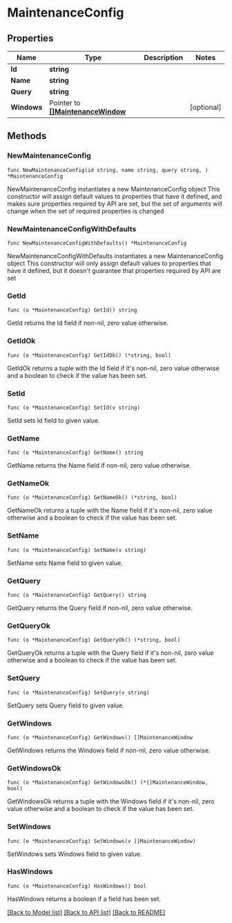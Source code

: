 # MaintenanceConfig

## Properties

Name | Type | Description | Notes
------------ | ------------- | ------------- | -------------
**Id** | **string** |  | 
**Name** | **string** |  | 
**Query** | **string** |  | 
**Windows** | Pointer to [**[]MaintenanceWindow**](MaintenanceWindow.md) |  | [optional] 

## Methods

### NewMaintenanceConfig

`func NewMaintenanceConfig(id string, name string, query string, ) *MaintenanceConfig`

NewMaintenanceConfig instantiates a new MaintenanceConfig object
This constructor will assign default values to properties that have it defined,
and makes sure properties required by API are set, but the set of arguments
will change when the set of required properties is changed

### NewMaintenanceConfigWithDefaults

`func NewMaintenanceConfigWithDefaults() *MaintenanceConfig`

NewMaintenanceConfigWithDefaults instantiates a new MaintenanceConfig object
This constructor will only assign default values to properties that have it defined,
but it doesn't guarantee that properties required by API are set

### GetId

`func (o *MaintenanceConfig) GetId() string`

GetId returns the Id field if non-nil, zero value otherwise.

### GetIdOk

`func (o *MaintenanceConfig) GetIdOk() (*string, bool)`

GetIdOk returns a tuple with the Id field if it's non-nil, zero value otherwise
and a boolean to check if the value has been set.

### SetId

`func (o *MaintenanceConfig) SetId(v string)`

SetId sets Id field to given value.


### GetName

`func (o *MaintenanceConfig) GetName() string`

GetName returns the Name field if non-nil, zero value otherwise.

### GetNameOk

`func (o *MaintenanceConfig) GetNameOk() (*string, bool)`

GetNameOk returns a tuple with the Name field if it's non-nil, zero value otherwise
and a boolean to check if the value has been set.

### SetName

`func (o *MaintenanceConfig) SetName(v string)`

SetName sets Name field to given value.


### GetQuery

`func (o *MaintenanceConfig) GetQuery() string`

GetQuery returns the Query field if non-nil, zero value otherwise.

### GetQueryOk

`func (o *MaintenanceConfig) GetQueryOk() (*string, bool)`

GetQueryOk returns a tuple with the Query field if it's non-nil, zero value otherwise
and a boolean to check if the value has been set.

### SetQuery

`func (o *MaintenanceConfig) SetQuery(v string)`

SetQuery sets Query field to given value.


### GetWindows

`func (o *MaintenanceConfig) GetWindows() []MaintenanceWindow`

GetWindows returns the Windows field if non-nil, zero value otherwise.

### GetWindowsOk

`func (o *MaintenanceConfig) GetWindowsOk() (*[]MaintenanceWindow, bool)`

GetWindowsOk returns a tuple with the Windows field if it's non-nil, zero value otherwise
and a boolean to check if the value has been set.

### SetWindows

`func (o *MaintenanceConfig) SetWindows(v []MaintenanceWindow)`

SetWindows sets Windows field to given value.

### HasWindows

`func (o *MaintenanceConfig) HasWindows() bool`

HasWindows returns a boolean if a field has been set.


[[Back to Model list]](../README.md#documentation-for-models) [[Back to API list]](../README.md#documentation-for-api-endpoints) [[Back to README]](../README.md)


